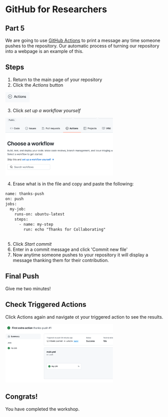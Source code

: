# GitHub for Researchers

## Part 5

We are going to use [GitHub Actions](https://github.com/features/actions) to print a message any time someone pushes to the repository. Our automatic process of turning our repository into a webpage is an example of this.


## Steps

1. Return to the main page of your repository
2. Click the _Actions_ button

<img src="./caps/p5_01.png" alt="steps" style="zoom: 33%;" />

3. Click _set up a workflow yourself_

<img src="./caps/p5_02.png" alt="steps" style="zoom: 33%;" />

4. Erase what is in the file and copy and paste the following:

```
name: thanks-push
on: push
jobs:
  my-job:
    runs-on: ubuntu-latest
    steps:
      - name: my-step
        run: echo "Thanks for Collaborating"
        
```

5. Click _Start commit_ 
6. Enter in a commit message and click 'Commit new file'
7. Now anytime someone pushes to your repository it will display a message thanking them for their contribution.


## Final Push

Give me two minutes!

## Check Triggered Actions

Click Actions again and navigate ot your triggered action to see the results.


<img src="./caps/p5_04.png" alt="steps" style="zoom: 33%;" />

## Congrats!

You have completed the workshop.